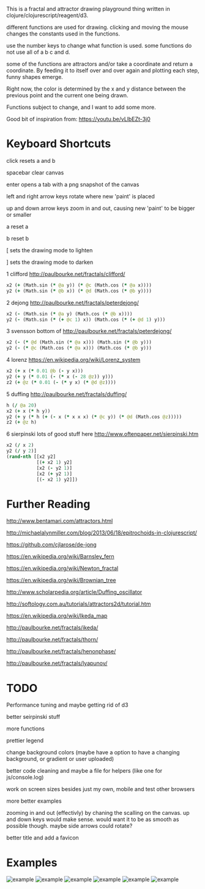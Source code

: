 This is a fractal and attractor drawing playground thing written in clojure/clojurescript/reagent/d3.

different functions are used for drawing. clicking and moving the mouse changes the constants used in the functions.

use the number keys to change what function is used. some functions do not use all of a b c and d.

some of the functions are attractors and/or take a coordinate and return a coordinate. By feeding it to itself over and over
again and plotting each step, funny shapes emerge.

Right now, the color is determined by the x and y distance between the previous point and the current one
being drawn.

Functions subject to change, and I want to add some more.

Good bit of inspiration from: https://youtu.be/vLlbEZt-3j0

# Keyboard Shortcuts

click resets a and b

spacebar clear canvas

enter opens a tab with a png snapshot of the canvas

left and right arrow keys rotate where new 'paint' is placed

up and down arrow keys zoom in and out, causing new 'paint' to be bigger or smaller

a reset a

b reset b

[ sets the drawing mode to lighten

] sets the drawing mode to darken

1 clifford http://paulbourke.net/fractals/clifford/
```clojure
x2 (+ (Math.sin (* @a y)) (* @c (Math.cos (* @a x))))
y2 (+ (Math.sin (* @b x)) (* @d (Math.cos (* @b y))))
```

2 dejong http://paulbourke.net/fractals/peterdejong/
```clojure
x2 (- (Math.sin (* @a y) (Math.cos (* @b x))))
y2 (- (Math.sin (* (+ @c 1) x)) (Math.cos (* (+ @d 1) y)))
```

3 svensson bottom of http://paulbourke.net/fractals/peterdejong/
```clojure
x2 (- (* @d (Math.sin (* @a x))) (Math.sin (* @b y)))
y2 (- (* @c (Math.cos (* @a x))) (Math.cos (* @b y)))
```

4 lorenz https://en.wikipedia.org/wiki/Lorenz_system
```clojure
x2 (+ x (* 0.01 @b (- y x)))
y2 (+ y (* 0.01 (- (* x (- 28 @z)) y)))
z2 (+ @z (* 0.01 (- (* y x) (* @d @z))))
```

5 duffing http://paulbourke.net/fractals/duffing/
```clojure
h (/ @a 20)
x2 (+ x (* h y))
y2 (+ y (* h (+ (- x (* x x x) (* @c y)) (* @d (Math.cos @z)))))
z2 (+ @z h)
```

6 sierpinski lots of good stuff here http://www.oftenpaper.net/sierpinski.htm
```clojure
x2 (/ x 2)
y2 (/ y 2)]
(rand-nth [[x2 y2]
           [(+ x2 1) y2]
           [x2 (- y2 1)]
           [x2 (+ y2 1)]
           [(- x2 1) y2]])
```

# Further Reading
http://www.bentamari.com/attractors.html

http://michaelalynmiller.com/blog/2013/06/18/epitrochoids-in-clojurescript/

https://github.com/cjlarose/de-jong

https://en.wikipedia.org/wiki/Barnsley_fern

https://en.wikipedia.org/wiki/Newton_fractal

https://en.wikipedia.org/wiki/Brownian_tree

http://www.scholarpedia.org/article/Duffing_oscillator

http://softology.com.au/tutorials/attractors2d/tutorial.htm

https://en.wikipedia.org/wiki/Ikeda_map

http://paulbourke.net/fractals/ikeda/

http://paulbourke.net/fractals/thorn/

http://paulbourke.net/fractals/henonphase/

http://paulbourke.net/fractals/lyapunov/

# TODO
Performance tuning and maybe getting rid of d3

better seirpinski stuff

more functions

prettier legend

change background colors (maybe have a option to have a changing background, or gradient or user uploaded)

better code cleaning and maybe a file for helpers (like one for js/console.log)

work on screen sizes besides just my own, mobile and test other browsers

more better examples

zooming in and out (effectivly) by chaning the scalling on the canvas. up and down keys would make sense.
would want it to be as smooth as possible though. maybe side arrows could rotate?

better title and add a favicon

# Examples


![example](https://raw.githubusercontent.com/zumbalogy/attract/master/resources/public/pictures/Screenshot%20from%202016-02-07%2011-43-58.png)
![example](https://raw.githubusercontent.com/zumbalogy/attract/master/resources/public/pictures/Screenshot%20from%202016-02-06%2013-59-19.png)
![example](https://raw.githubusercontent.com/zumbalogy/attract/master/resources/public/pictures/Screenshot%20from%202016-02-14%2011-51-02.png)
![example](https://raw.githubusercontent.com/zumbalogy/attract/master/resources/public/pictures/Screenshot%20from%202016-02-07%2000-43-51.png)
![example](https://raw.githubusercontent.com/zumbalogy/attract/master/resources/public/pictures/Screenshot%20from%202016-02-07%2000-20-41.png)
![example](https://raw.githubusercontent.com/zumbalogy/attract/master/resources/public/pictures/IMG_20160209_161917.jpg)
